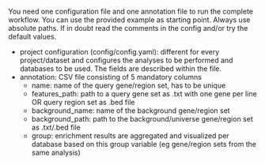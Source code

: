 You need one configuration file and one annotation file to run the complete workflow. You can use the provided example as starting point. Always use absolute paths. If in doubt read the comments in the config and/or try the default values.

- project configuration (config/config.yaml): different for every project/dataset and configures the analyses to be performed and databases to be used. The fields are described within the file.
- annotation: CSV file consisting of 5 mandatory columns
    - name: name of the query gene/region set, has to be unique
    - features_path: path to a query gene set as .txt with one gene per line OR query region set as .bed file
    - background_name: name of the background gene/region set
    - background_path: path to the background/universe gene/region set as .txt/.bed file
    - group: enrichment results are aggregated and visualized per database based on this group variable (eg gene/region sets from the same analysis)
